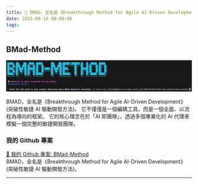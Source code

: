 ```yaml
---
title: 🔗 BMAD，全名是《Breakthrough Method for Agile AI-Driven Development》 (突破性敏捷 AI 驅動開發方法)。
date: 2025-09-18 00:00:00
tags:
---
```


## BMad-Method
![BMad-Method](../images/BMAD-MERHOD01.jpg)

BMAD，全名是《Breakthrough Method for Agile AI-Driven Development》 (突破性敏捷 AI 驅動開發方法)。
它不僅僅是一個編碼工具，而是一個全面、以流程為導向的框架。
它的核心理念在於「AI 即團隊」，透過多個專業化的 AI 代理來模擬一個完整的敏捷開發團隊。

<!-- more -->

### 我的 Github 專案

[🔗 我的 Github 專案: BMad-Method](https://github.com/chiisen/BMad-Method)  
BMAD，全名是《Breakthrough Method for Agile AI-Driven Development》 (突破性敏捷 AI 驅動開發方法)。

---
